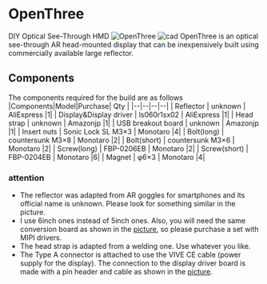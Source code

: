 # OpenThree
DIY Optical See-Through HMD
![OpenThree](https://github.com/ugokutennp/OpenThree/blob/main/images/Openthree.jpg)
![cad](https://github.com/ugokutennp/OpenThree/blob/main/images/cad.jpg)
OpenThree is an optical see-through AR head-mounted display that can be inexpensively built using commercially available large reflector.

## Components
The components required for the build are as follows
|Components|Model|Purchase| Qty |
|--|--|--|--|
| Reflector | unknown | AliExpress |1|
| Display&Display driver | ls060r1sx02 | AliExpress |1|
| Head strap | unknown | Amazonjp |1|
| USB breakout board | unknown | Amazonjp |1|
| Insert nuts | Sonic Lock SL M3×3 | Monotaro |4|
| Bolt(long) | countersunk M3×8 | Monotaro |2|
| Bolt(short) | countersunk M3×6 | Monotaro |2|
| Screw(long) | FBP-0206EB | Monotaro |2|
| Screw(short) | FBP-0204EB | Monotaro |6|
| Magnet | φ6×3 | Monotaro |4|

### attention

 - The reflector was adapted from AR goggles for smartphones and its official name is unknown. Please look for something similar in the picture.
 - I use 6inch ones instead of 5inch ones. Also, you will need the same conversion board as shown in the [picture](https://github.com/ugokutennp/OpenThree/blob/main/images/Display.jpg), so please purchase a set with MIPI drivers.
 - The head strap is adapted from a welding one. Use whatever you like.
 - The Type A connector is attached to use the VIVE CE cable (power supply for the display). The connection to the display driver board is made with a pin header and cable as shown in the [picture](https://github.com/ugokutennp/OpenThree/blob/main/images/Power.jpg).
